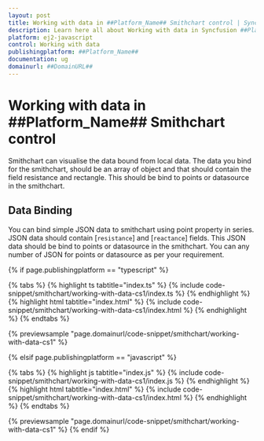 ```yaml
---
layout: post
title: Working with data in ##Platform_Name## Smithchart control | Syncfusion
description: Learn here all about Working with data in Syncfusion ##Platform_Name## Smithchart control of Syncfusion Essential JS 2 and more.
platform: ej2-javascript
control: Working with data 
publishingplatform: ##Platform_Name##
documentation: ug
domainurl: ##DomainURL##
---
```


# Working with data in ##Platform_Name## Smithchart control

Smithchart can visualise the data bound from local data. The data you bind for the smithchart, should be an array of object and that should contain the field resistance and rectangle. This should be bind to points or datasource in the smithchart.

## Data Binding

You can bind simple JSON data to smithchart using point property in series. JSON data should contain [`resistance`] and [`reactance`] fields. This JSON data should be bind to points or datasource in the smithchart. You can any number of JSON for points or datasource as per your requirement.

{% if page.publishingplatform == "typescript" %}

 {% tabs %}
{% highlight ts tabtitle="index.ts" %}
{% include code-snippet/smithchart/working-with-data-cs1/index.ts %}
{% endhighlight %}
{% highlight html tabtitle="index.html" %}
{% include code-snippet/smithchart/working-with-data-cs1/index.html %}
{% endhighlight %}
{% endtabs %}
        
{% previewsample "page.domainurl/code-snippet/smithchart/working-with-data-cs1" %}

{% elsif page.publishingplatform == "javascript" %}

{% tabs %}
{% highlight js tabtitle="index.js" %}
{% include code-snippet/smithchart/working-with-data-cs1/index.js %}
{% endhighlight %}
{% highlight html tabtitle="index.html" %}
{% include code-snippet/smithchart/working-with-data-cs1/index.html %}
{% endhighlight %}
{% endtabs %}

{% previewsample "page.domainurl/code-snippet/smithchart/working-with-data-cs1" %}
{% endif %}